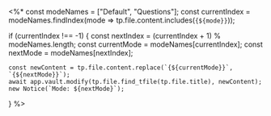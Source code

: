 <%*
const modeNames = ["Default", "Questions"];
const currentIndex = modeNames.findIndex(mode => tp.file.content.includes(`{${mode}}`));

if (currentIndex !== -1) {
    const nextIndex = (currentIndex + 1) % modeNames.length;
    const currentMode = modeNames[currentIndex];
    const nextMode = modeNames[nextIndex];
    
    const newContent = tp.file.content.replace(`{${currentMode}}`, `{${nextMode}}`);
    await app.vault.modify(tp.file.find_tfile(tp.file.title), newContent);
    new Notice(`Mode: ${nextMode}`);
}
%>